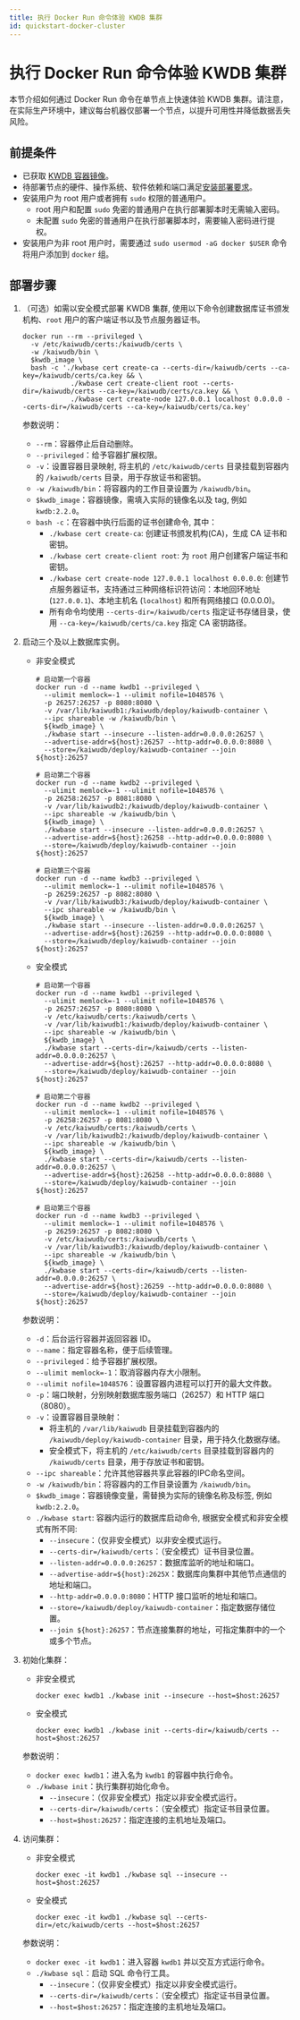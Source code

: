 ```yaml
---
title: 执行 Docker Run 命令体验 KWDB 集群
id: quickstart-docker-cluster
---
```


# 执行 Docker Run 命令体验 KWDB 集群

本节介绍如何通过 Docker Run 命令在单节点上快速体验 KWDB 集群。请注意，在实际生产环境中，建议每台机器仅部署一个节点，以提升可用性并降低数据丢失风险。

## 前提条件

- 已获取 [KWDB 容器镜像](./quickstart-docker.md#获取容器镜像)。
- 待部署节点的硬件、操作系统、软件依赖和端口满足[安装部署要求](./quickstart-docker.md#硬件)。
- 安装用户为 root 用户或者拥有 `sudo` 权限的普通用户。
  - root 用户和配置 `sudo` 免密的普通用户在执行部署脚本时无需输入密码。
  - 未配置 `sudo` 免密的普通用户在执行部署脚本时，需要输入密码进行提权。
- 安装用户为非 root 用户时，需要通过 `sudo usermod -aG docker $USER` 命令将用户添加到 `docker` 组。

## 部署步骤

1. （可选）如需以安全模式部署 KWDB 集群, 使用以下命令创建数据库证书颁发机构、`root` 用户的客户端证书以及节点服务器证书。

      ```shell
      docker run --rm --privileged \
        -v /etc/kaiwudb/certs:/kaiwudb/certs \
        -w /kaiwudb/bin \
        $kwdb_image \
        bash -c './kwbase cert create-ca --certs-dir=/kaiwudb/certs --ca-key=/kaiwudb/certs/ca.key && \
                  ./kwbase cert create-client root --certs-dir=/kaiwudb/certs --ca-key=/kaiwudb/certs/ca.key && \
                  ./kwbase cert create-node 127.0.0.1 localhost 0.0.0.0 --certs-dir=/kaiwudb/certs --ca-key=/kaiwudb/certs/ca.key'
      ```

    参数说明：
    - `--rm`：容器停止后自动删除。
    - `--privileged`：给予容器扩展权限。
    - `-v`：设置容器目录映射, 将主机的 `/etc/kaiwudb/certs` 目录挂载到容器内的 `/kaiwudb/certs` 目录，用于存放证书和密钥。
    - `-w /kaiwudb/bin`：将容器内的工作目录设置为 `/kaiwudb/bin`。
    - `$kwdb_image`：容器镜像，需填入实际的镜像名以及 tag, 例如 `kwdb:2.2.0`。
    - `bash -c`：在容器中执行后面的证书创建命令, 其中：
      - `./kwbase cert create-ca`: 创建证书颁发机构(CA)，生成 CA 证书和密钥。
      - `./kwbase cert create-client root`: 为 `root` 用户创建客户端证书和密钥。
      - `./kwbase cert create-node 127.0.0.1 localhost 0.0.0.0`: 创建节点服务器证书，支持通过三种网络标识符访问：本地回环地址 (`127.0.0.1`)、本地主机名 (`localhost`) 和所有网络接口 (0.0.0.0)。
      - 所有命令均使用 `--certs-dir=/kaiwudb/certs` 指定证书存储目录，使用 `--ca-key=/kaiwudb/certs/ca.key` 指定 CA 密钥路径。

2. 启动三个及以上数据库实例。

    - 非安全模式

      ```shell
      # 启动第一个容器
      docker run -d --name kwdb1 --privileged \
        --ulimit memlock=-1 --ulimit nofile=1048576 \
        -p 26257:26257 -p 8080:8080 \
        -v /var/lib/kaiwudb1:/kaiwudb/deploy/kaiwudb-container \
        --ipc shareable -w /kaiwudb/bin \
        ${kwdb_image} \
        ./kwbase start --insecure --listen-addr=0.0.0.0:26257 \
        --advertise-addr=${host}:26257 --http-addr=0.0.0.0:8080 \
        --store=/kaiwudb/deploy/kaiwudb-container --join ${host}:26257

      # 启动第二个容器
      docker run -d --name kwdb2 --privileged \
        --ulimit memlock=-1 --ulimit nofile=1048576 \
        -p 26258:26257 -p 8081:8080 \
        -v /var/lib/kaiwudb2:/kaiwudb/deploy/kaiwudb-container \
        --ipc shareable -w /kaiwudb/bin \
        ${kwdb_image} \
        ./kwbase start --insecure --listen-addr=0.0.0.0:26257 \
        --advertise-addr=${host}:26258 --http-addr=0.0.0.0:8080 \
        --store=/kaiwudb/deploy/kaiwudb-container --join ${host}:26257

      # 启动第三个容器
      docker run -d --name kwdb3 --privileged \
        --ulimit memlock=-1 --ulimit nofile=1048576 \
        -p 26259:26257 -p 8082:8080 \
        -v /var/lib/kaiwudb3:/kaiwudb/deploy/kaiwudb-container \
        --ipc shareable -w /kaiwudb/bin \
        ${kwdb_image} \
        ./kwbase start --insecure --listen-addr=0.0.0.0:26257 \
        --advertise-addr=${host}:26259 --http-addr=0.0.0.0:8080 \
        --store=/kaiwudb/deploy/kaiwudb-container --join ${host}:26257
      ```

    - 安全模式

      ```shell
      # 启动第一个容器
      docker run -d --name kwdb1 --privileged \
        --ulimit memlock=-1 --ulimit nofile=1048576 \
        -p 26257:26257 -p 8080:8080 \
        -v /etc/kaiwudb/certs:/kaiwudb/certs \
        -v /var/lib/kaiwudb1:/kaiwudb/deploy/kaiwudb-container \
        --ipc shareable -w /kaiwudb/bin \
        ${kwdb_image} \
        ./kwbase start --certs-dir=/kaiwudb/certs --listen-addr=0.0.0.0:26257 \
        --advertise-addr=${host}:26257 --http-addr=0.0.0.0:8080 \
        --store=/kaiwudb/deploy/kaiwudb-container --join ${host}:26257

      # 启动第二个容器
      docker run -d --name kwdb2 --privileged \
        --ulimit memlock=-1 --ulimit nofile=1048576 \
        -p 26258:26257 -p 8081:8080 \
        -v /etc/kaiwudb/certs:/kaiwudb/certs \
        -v /var/lib/kaiwudb2:/kaiwudb/deploy/kaiwudb-container \
        --ipc shareable -w /kaiwudb/bin \
        ${kwdb_image} \
        ./kwbase start --certs-dir=/kaiwudb/certs --listen-addr=0.0.0.0:26257 \
        --advertise-addr=${host}:26258 --http-addr=0.0.0.0:8080 \
        --store=/kaiwudb/deploy/kaiwudb-container --join ${host}:26257

      # 启动第三个容器
      docker run -d --name kwdb3 --privileged \
        --ulimit memlock=-1 --ulimit nofile=1048576 \
        -p 26259:26257 -p 8082:8080 \
        -v /etc/kaiwudb/certs:/kaiwudb/certs \
        -v /var/lib/kaiwudb3:/kaiwudb/deploy/kaiwudb-container \
        --ipc shareable -w /kaiwudb/bin \
        ${kwdb_image} \
        ./kwbase start --certs-dir=/kaiwudb/certs --listen-addr=0.0.0.0:26257 \
        --advertise-addr=${host}:26259 --http-addr=0.0.0.0:8080 \
        --store=/kaiwudb/deploy/kaiwudb-container --join ${host}:26257
        ```

    参数说明：
    - `-d`：后台运行容器并返回容器 ID。
    - `--name`：指定容器名称，便于后续管理。
    - `--privileged`：给予容器扩展权限。
    - `--ulimit memlock=-1`：取消容器内存大小限制。
    - `--ulimit nofile=1048576`：设置容器内进程可以打开的最大文件数。
    - `-p`：端口映射，分别映射数据库服务端口（26257）和 HTTP 端口（8080）。
    - `-v`：设置容器目录映射：
      - 将主机的 `/var/lib/kaiwudb` 目录挂载到容器内的 `/kaiwudb/deploy/kaiwudb-container` 目录，用于持久化数据存储。
      - 安全模式下，将主机的 `/etc/kaiwudb/certs` 目录挂载到容器内的 `/kaiwudb/certs` 目录，用于存放证书和密钥。
    - `--ipc shareable`：允许其他容器共享此容器的IPC命名空间。
    - `-w /kaiwudb/bin`：将容器内的工作目录设置为 `/kaiwudb/bin`。
    - `$kwdb_image`：容器镜像变量，需替换为实际的镜像名称及标签, 例如 `kwdb:2.2.0`。
    - `./kwbase start`: 容器内运行的数据库启动命令, 根据安全模式和非安全模式有所不同:
      - `--insecure`：（仅非安全模式）以非安全模式运行。
      - `--certs-dir=/kaiwudb/certs`：（安全模式）证书目录位置。
      - `--listen-addr=0.0.0.0:26257`：数据库监听的地址和端口。
      - `--advertise-addr=${host}:2625X`：数据库向集群中其他节点通信的地址和端口。
      - `--http-addr=0.0.0.0:8080`：HTTP 接口监听的地址和端口。
      - `--store=/kaiwudb/deploy/kaiwudb-container`：指定数据存储位置。
      - `--join ${host}:26257`：节点连接集群的地址，可指定集群中的一个或多个节点。

3. 初始化集群：

    - 非安全模式

        ```shell
        docker exec kwdb1 ./kwbase init --insecure --host=$host:26257
        ```

    - 安全模式

        ```shell
        docker exec kwdb1 ./kwbase init --certs-dir=/kaiwudb/certs --host=$host:26257
        ```

    参数说明：
    - `docker exec kwdb1`：进入名为 `kwdb1` 的容器中执行命令。
    - `./kwbase init`：执行集群初始化命令。
      - `--insecure`：（仅非安全模式）指定以非安全模式运行。
      - `--certs-dir=/kaiwudb/certs`：（安全模式）指定证书目录位置。
      - `--host=$host:26257`：指定连接的主机地址及端口。

4. 访问集群：

    - 非安全模式

        ```shell
        docker exec -it kwdb1 ./kwbase sql --insecure --host=$host:26257
        ```

    - 安全模式

        ```shell
        docker exec -it kwdb1 ./kwbase sql --certs-dir=/etc/kaiwudb/certs --host=$host:26257
        ```

    参数说明：
    - `docker exec -it kwdb1`：进入容器 `kwdb1` 并以交互方式运行命令。
    - `./kwbase sql`：启动 SQL 命令行工具。
      - `--insecure`：（仅非安全模式）指定以非安全模式运行。
      - `--certs-dir=/kaiwudb/certs`：（安全模式）指定证书目录位置。
      - `--host=$host:26257`：指定连接的主机地址及端口。